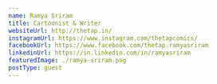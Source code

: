```yaml
---
name: Ramya Sriram
title: Cartoonist & Writer
websiteUrl: http://thetap.in/
instagramUrl: https://www.instagram.com/thetapcomics/
facebookUrl: https://www.facebook.com/thetap.ramyasriram
linkedinUrl: https://in.linkedin.com/in/ramyasriram
featuredImage: ./ramya-sriram.png
postType: guest
---
```

